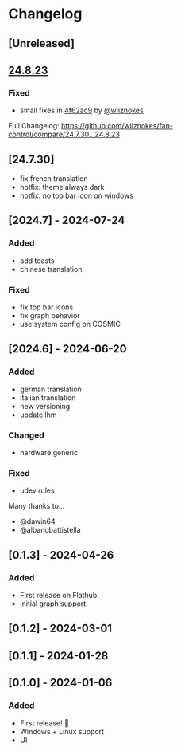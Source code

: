 # Changelog

## [Unreleased]

## [24.8.23](https://github.com/wiiznokes/fan-control/releases/tag/24.8.23)

### Fixed

- small fixes in [4f62ac9](https://github.com/wiiznokes/fan-control/commit/4f62ac958d496ddb8b553019ecab0e5644c4c372) by [@wiiznokes](https://github.com/wiiznokes)

Full Changelog: https://github.com/wiiznokes/fan-control/compare/24.7.30...24.8.23

## [24.7.30]

- fix french translation
- hotfix: theme always dark
- hotfix: no top bar icon on windows

## [2024.7] - 2024-07-24

### Added

- add toasts
- chinese translation

### Fixed

- fix top bar icons
- fix graph behavior
- use system config on COSMIC

## [2024.6] - 2024-06-20

### Added

- german translation
- italian translation
- new versioning
- update lhm

### Changed

- hardware generic

### Fixed

- udev rules

Many thanks to...

- @dawin64
- @albanobattistella

## [0.1.3] - 2024-04-26

### Added

- First release on Flathub
- Initial graph support

## [0.1.2] - 2024-03-01

## [0.1.1] - 2024-01-28

## [0.1.0] - 2024-01-06

### Added

- First release! :tada:
- Windows + Linux support
- UI
